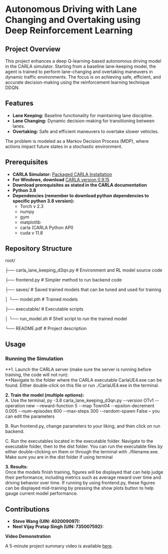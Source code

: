 # **Autonomous Driving with Lane Changing and Overtaking using Deep Reinforcement Learning**

## **Project Overview**

This project enhances a deep Q-learning-based autonomous driving model in the CARLA simulator. Starting from a baseline lane-keeping model, the agent is trained to perform lane-changing and overtaking maneuvers in dynamic traffic environments. The focus is on achieving safe, efficient, and accurate decision-making using the reinforcement learning technique DDQN.

## **Features**

- **Lane Keeping:** Baseline functionality for maintaining lane discipline.
- **Lane Changing:** Dynamic decision-making for transitioning between lanes.
- **Overtaking:** Safe and efficient maneuvers to overtake slower vehicles.

The problem is modeled as a Markov Decision Process (MDP), where actions impact future states in a stochastic environment.

## **Prerequisites**

- **CARLA Simulator:** [Packaged CARLA Installation](https://carla.readthedocs.io/en/latest/start_quickstart/#carla-installation)
- **For Windows, download** [CARLA version 0.9.15](https://carla.readthedocs.io/en/latest/start_quickstart/#carla-installation)
- **Download prerequisites as stated in the CARLA documentation**
- **Python 3.8**
- **Dependencies (remember to download python dependencies to specific python 3.8 version):**
  - Torch v 2.3
  - numpy
  - gym
  - matplotlib
  - carla (CARLA Python API)
  - cuda v 11.8

## **Repository Structure**

root/

├── carla_lane_keeping_d3qn.py # Environment and RL model source code

├── frontend.py # Simpler method to run backend code

├── saves/ # Saved trained models that can be tuned and used for training

│ └── model.pth # Trained models

├── executable/ # Executable scripts

│ └── run_model.sh # Shell script to run the trained model

└── README.pdf # Project description

## **Usage**

### **Running the Simulation**

**1\. Launch the CARLA server (make sure the server is running before training, the code will not run):  
**Navigate to the folder where the CARLA executable CarlaUE4.exe can be found. Either double-click on this file or run ./CarlaUE4.exe in the terminal.

**2\. Train the model (multiple options):**  
A. Use the terminal, py -3.8 carla_lane_keeping_d3qn.py --version OTv1 --operation new --reward-function 5 --map Town04 --epsilon-decrement 0.005 --num-episodes 600 --max-steps 300 --random-spawn False – you can edit the parameters

B. Run frontend.py, change parameters to your liking, and then click on run backend.

C. Run the executables located in the executable folder. Navigate to the executable folder, then to the dist folder. You can run the executable files by either double-clicking on them or through the terminal with ./filename.exe. Make sure you are in the dist folder if using terminal

**3\. Results:**  
Once the models finish training, figures will be displayed that can help judge their performance, including metrics such as average reward over time and driving behavior over time. If running by using frontend.py, these figures can be displayed mid-training by pressing the show plots button to help gauge current model performance.

## **Contributions**

- **Steve Wang (UIN: 402009097):**
- **Neel Vijay Pratap Singh (UIN: 735007592):**

**Video Demonstration**

A 5-minute project summary video is available [here](https://www.youtube.com/watch?v=o6uuwdrDYR0).

##
